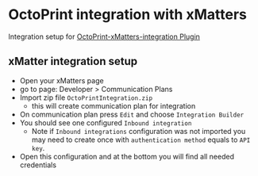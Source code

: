 # OctoPrint integration with xMatters

Integration setup for [OctoPrint-xMatters-integration Plugin](https://github.com/svv2014/OctoPrint-xMatters-integration)

## xMatter integration setup 

* Open your xMatters page
* go to page: Developer > Communication Plans
* Import zip file `OctoPrintIntegration.zip` 
    * this will create communication plan for integration
* On communication plan press `Edit` and choose `Integration Builder`
* You should see one configured `Inbound integration`  
    * Note if `Inbound integrations` configuration was not imported you may need to create once with `authentication method` equals to `API key`. 
* Open this configuration and at the bottom you will find all needed credentials
